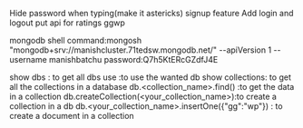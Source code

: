 Hide password when typing(make it astericks)
signup feature
Add login and logout
put api for ratings
ggwp

mongodb shell command:mongosh "mongodb+srv://manishcluster.71tedsw.mongodb.net/" --apiVersion 1 --username manishbatchu
password:Q7h5KtERcGZdfJ4E

show dbs : to get all dbs
use <dbname>:to use the wanted db
show collections: to get all the collections in a database
db.<collection_name>.find() :to get the data in a collection
db.createCollection(<your_collection_name>):to create a collection in a db
db.<your_collection_name>.insertOne({"gg":"wp"}) : to create a document in a collection
